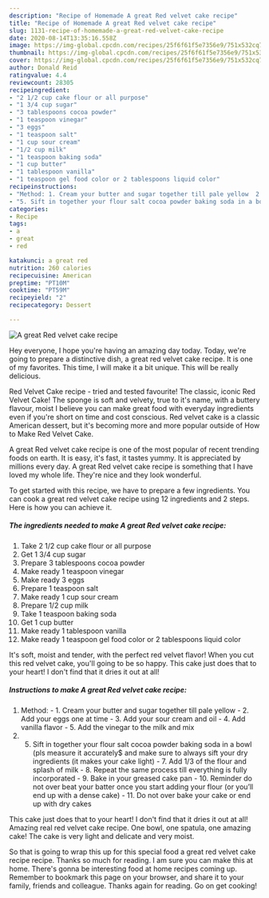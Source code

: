 ```yaml
---
description: "Recipe of Homemade A great Red velvet cake recipe"
title: "Recipe of Homemade A great Red velvet cake recipe"
slug: 1131-recipe-of-homemade-a-great-red-velvet-cake-recipe
date: 2020-08-14T13:35:16.558Z
image: https://img-global.cpcdn.com/recipes/25f6f61f5e7356e9/751x532cq70/a-great-red-velvet-cake-recipe-recipe-main-photo.jpg
thumbnail: https://img-global.cpcdn.com/recipes/25f6f61f5e7356e9/751x532cq70/a-great-red-velvet-cake-recipe-recipe-main-photo.jpg
cover: https://img-global.cpcdn.com/recipes/25f6f61f5e7356e9/751x532cq70/a-great-red-velvet-cake-recipe-recipe-main-photo.jpg
author: Donald Reid
ratingvalue: 4.4
reviewcount: 28305
recipeingredient:
- "2 1/2 cup cake flour or all purpose"
- "1 3/4 cup sugar"
- "3 tablespoons cocoa powder"
- "1 teaspoon vinegar"
- "3 eggs"
- "1 teaspoon salt"
- "1 cup sour cream"
- "1/2 cup milk"
- "1 teaspoon baking soda"
- "1 cup butter"
- "1 tablespoon vanilla"
- "1 teaspoon gel food color or 2 tablespoons liquid color"
recipeinstructions:
- "Method: 1. Cream your butter and sugar together till pale yellow  2. Add your eggs one at time  3. Add your sour cream and oil  4. Add vanilla flavor  5. Add the vinegar to the milk and mix"
- "5. Sift in together your flour salt cocoa powder baking soda in a bowl (pls measure it accurately$ and make sure to always sift your dry ingredients (it makes your cake light)  7. Add 1/3 of the flour and splash of milk  8. Repeat the same process till everything is fully incorporated 9. Bake in your greased cake pan  10. Reminder do not over beat your batter once you start adding your flour (or you’ll end up with a dense cake) 11. Do not over bake your cake or end up with dry cakes"
categories:
- Recipe
tags:
- a
- great
- red

katakunci: a great red 
nutrition: 260 calories
recipecuisine: American
preptime: "PT10M"
cooktime: "PT59M"
recipeyield: "2"
recipecategory: Dessert

---
```



![A great Red velvet cake recipe](https://img-global.cpcdn.com/recipes/25f6f61f5e7356e9/751x532cq70/a-great-red-velvet-cake-recipe-recipe-main-photo.jpg)

Hey everyone, I hope you're having an amazing day today. Today, we're going to prepare a distinctive dish, a great red velvet cake recipe. It is one of my favorites. This time, I will make it a bit unique. This will be really delicious.

Red Velvet Cake recipe - tried and tested favourite! The classic, iconic Red Velvet Cake! The sponge is soft and velvety, true to it&#39;s name, with a buttery flavour, moist I believe you can make great food with everyday ingredients even if you&#39;re short on time and cost conscious. Red velvet cake is a classic American dessert, but it&#39;s becoming more and more popular outside of How to Make Red Velvet Cake.

A great Red velvet cake recipe is one of the most popular of recent trending foods on earth. It is easy, it's fast, it tastes yummy. It is appreciated by millions every day. A great Red velvet cake recipe is something that I have loved my whole life. They're nice and they look wonderful.


To get started with this recipe, we have to prepare a few ingredients. You can cook a great red velvet cake recipe using 12 ingredients and 2 steps. Here is how you can achieve it.

<!--inarticleads1-->

##### The ingredients needed to make A great Red velvet cake recipe:

1. Take 2 1/2 cup cake flour or all purpose
1. Get 1 3/4 cup sugar
1. Prepare 3 tablespoons cocoa powder
1. Make ready 1 teaspoon vinegar
1. Make ready 3 eggs
1. Prepare 1 teaspoon salt
1. Make ready 1 cup sour cream
1. Prepare 1/2 cup milk
1. Take 1 teaspoon baking soda
1. Get 1 cup butter
1. Make ready 1 tablespoon vanilla
1. Make ready 1 teaspoon gel food color or 2 tablespoons liquid color


It&#39;s soft, moist and tender, with the perfect red velvet flavor! When you cut this red velvet cake, you&#39;ll going to be so happy. This cake just does that to your heart! I don&#39;t find that it dries it out at all! 

<!--inarticleads2-->

##### Instructions to make A great Red velvet cake recipe:

1. Method: - 1. Cream your butter and sugar together till pale yellow  - 2. Add your eggs one at time  - 3. Add your sour cream and oil  - 4. Add vanilla flavor  - 5. Add the vinegar to the milk and mix
1. 5. Sift in together your flour salt cocoa powder baking soda in a bowl (pls measure it accurately$ and make sure to always sift your dry ingredients (it makes your cake light)  - 7. Add 1/3 of the flour and splash of milk  - 8. Repeat the same process till everything is fully incorporated - 9. Bake in your greased cake pan  - 10. Reminder do not over beat your batter once you start adding your flour (or you’ll end up with a dense cake) - 11. Do not over bake your cake or end up with dry cakes


This cake just does that to your heart! I don&#39;t find that it dries it out at all! Amazing real red velvet cake recipe. One bowl, one spatula, one amazing cake! The cake is very light and delicate and very moist. 

So that is going to wrap this up for this special food a great red velvet cake recipe recipe. Thanks so much for reading. I am sure you can make this at home. There's gonna be interesting food at home recipes coming up. Remember to bookmark this page on your browser, and share it to your family, friends and colleague. Thanks again for reading. Go on get cooking!
